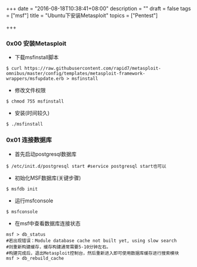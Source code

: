 +++
date = "2016-08-18T10:38:41+08:00"
description = ""
draft = false
tags = ["msf"]
title = "Ubuntu下安装Metasploit"
topics = ["Pentest"]

+++

### 0x00 安装Metasploit
* 下载msfinstall脚本
```
$ curl https://raw.githubusercontent.com/rapid7/metasploit-omnibus/master/config/templates/metasploit-framework-wrappers/msfupdate.erb > msfinstall
```

* 修改文件权限
```
$ chmod 755 msfinstall
```

* 安装(时间较久)
```
$ ./msfinstall
```

### 0x01 连接数据库
* 首先启动postgresql数据库
```
$ /etc/init.d/postgresql start #service postgresql start也可以
```

* 初始化MSF数据库(关键步骤)
```
$ msfdb init
```

* 运行msfconsole
```
$ msfconsole
```

* 在msf中查看数据库连接状态
```
msf > db_status
#若出现错误：Module database cache not built yet, using slow search
#则重新构建缓存，缓存构建通常需要5-10分钟左右。
#构建完成后，退出Metasploit控制台，然后重新进入即可使用数据库缓存进行搜索模块
msf > db_rebuild_cache
```